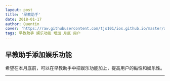 ```yaml
---
layout: post
title: '早教助手'
date: 2018-01-17
author: Quentin
cover: 'https://raw.githubusercontent.com/tjs101/ios.github.io/master/assets/img/20180110/1024.png'
tags: 早教助手 娱乐功能 增加 月底 用户
---
```

## 早教助手添加娱乐功能

希望在本月底前，可以在早教助手中把娱乐功能加上，提高用户的黏性和娱乐性。


----------


